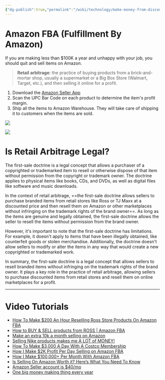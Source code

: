 ```yaml
---
{"dg-publish":true,"permalink":"/wiki/technology/make-money-from-discount-retail-stores/","tags":["technology","moneyideas","retailarbitrage"],"created":"Apr 19, 2023, 7:24 PM"}
---
```



# Amazon FBA (Fulfillment By Amazon)
If you are making less than $100K a year and unhappy with your job, you should quit and sell items on Amazon.


> **Retail arbitrage**: the practice of buying products from a brick-and-mortar shop, usually a supermarket or a Big Box Store (Walmart, Target, etc.), and then selling it online for a profit.

1. Download the [Amazon Seller App](https://sell.amazon.com/tools/amazon-seller-app)
2. Scan the UPC Bar Code on each product to determine the item's profit margin.
3. Ship all the items to Amazon Warehouse. They will take care of shipping it to customers when the items are sold.

![](https://www.repricerexpress.com/wp-content/uploads/2020/02/how-amazon-fba-works.png)

![](https://thesellingfamily.com/wp-content/uploads/2016/06/How-To-Add-Your-Purchase-Price-To-The-Amazon-Seller-App.jpg)

# Is Retail Arbitrage Legal?

The first-sale doctrine is a legal concept that allows a purchaser of a copyrighted or trademarked item to resell or otherwise dispose of that item without permission from the copyright or trademark owner. The doctrine applies to physical items like books, CDs, and DVDs, as well as digital files like software and music downloads.

In the context of retail arbitrage, ==the first-sale doctrine allows sellers to purchase branded items from retail stores like Ross or TJ Maxx at a discounted price and then resell them on Amazon or other marketplaces without infringing on the trademark rights of the brand owner==. As long as the items are genuine and legally obtained, the first-sale doctrine allows the seller to resell the items without permission from the brand owner.

However, it's important to note that the first-sale doctrine has limitations. For example, it doesn't apply to items that have been illegally obtained, like counterfeit goods or stolen merchandise. Additionally, the doctrine doesn't allow sellers to modify or alter the items in any way that would create a new copyrighted or trademarked work.

In summary, the first-sale doctrine is a legal concept that allows sellers to resell branded items without infringing on the trademark rights of the brand owner. It plays a key role in the practice of retail arbitrage, allowing sellers to purchase discounted items from retail stores and resell them on online marketplaces for a profit.

---
# Video Tutorials

- [How To Make $200 An Hour Reselling Ross Store Products On Amazon FBA](https://youtu.be/mT8nBk-Wga0)
- [How to BUY & SELL products from ROSS | Amazon FBA](https://youtu.be/qnsYPDacKFQ)
- [Make an extra 10k a month selling on Amazon](https://youtube.com/shorts/gHi8C0YFFbQ?feature=share)
- [Selling Nike products makes me A LOT of MONEY!](https://youtube.com/shorts/GdDcje5mcPA?feature=share)
- [How To Make $3,000 A Day With A Costco Membership](https://youtube.com/shorts/L0cgazNWLs0?feature=share)
- [How I Make $2K Profit Per Day Selling on Amazon FBA](https://youtube.com/shorts/ryczSdC_btQ?feature=share)
- [How I Make $100,000+ Per Month With Amazon FBA](https://youtu.be/o1UsQhLkLc0)
- [Is Selling On Amazon Worth it? Here’s What You Need To Know](https://mywifequitherjob.com/is-selling-on-amazon-worth-it/)
- [Amazon Seller account is $40/mo](https://www.facebook.com/reel/676332367883684?fs=e&s=TIeQ9V&mibextid=EeqNb9)
- [One big money making thing every year](https://www.facebook.com/reel/1737645950036853?fs=e&s=TIeQ9V&mibextid=0NULKw)

